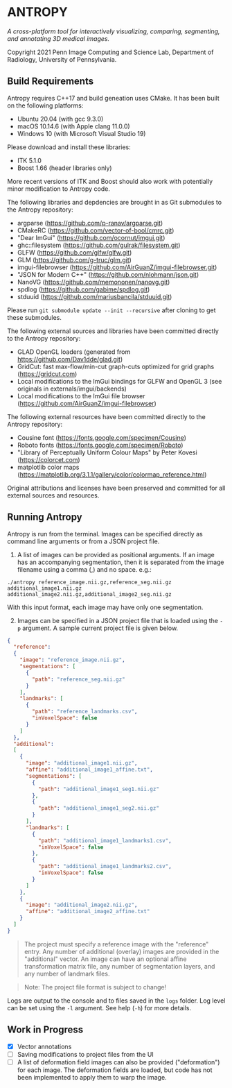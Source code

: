 # ANTROPY

*A cross-platform tool for interactively visualizing, comparing, segmenting, and annotating 3D medical images.*

Copyright 2021 Penn Image Computing and Science Lab, Department of Radiology, University of Pennsylvania.

## Build Requirements

Antropy requires C++17 and build geneation uses CMake. It has been built on the following platforms:

* Ubuntu 20.04 (with gcc 9.3.0)
* macOS 10.14.6 (with Apple clang 11.0.0)
* Windows 10 (with Microsoft Visual Studio 19)

Please download and install these libraries:

* ITK 5.1.0
* Boost 1.66 (header libraries only)

More recent versions of ITK and Boost should also work with potentially minor modification to Antropy code.

The following libraries and depdencies are brought in as Git submodules to the Antropy repository:

* argparse (https://github.com/p-ranav/argparse.git)
* CMakeRC (https://github.com/vector-of-bool/cmrc.git)
* "Dear ImGui" (https://github.com/ocornut/imgui.git)
* ghc::filesystem (https://github.com/gulrak/filesystem.git)
* GLFW (https://github.com/glfw/glfw.git)
* GLM (https://github.com/g-truc/glm.git)
* imgui-filebrowser (https://github.com/AirGuanZ/imgui-filebrowser.git)
* "JSON for Modern C++" (https://github.com/nlohmann/json.git)
* NanoVG (https://github.com/memononen/nanovg.git)
* spdlog (https://github.com/gabime/spdlog.git)
* stduuid (https://github.com/mariusbancila/stduuid.git)

Please run `git submodule update --init --recursive` after cloning to get these submodules.

The following external sources and libraries have been committed directly to the Antropy repository:

* GLAD OpenGL loaders (generated from https://github.com/Dav1dde/glad.git)
* GridCut: fast max-flow/min-cut graph-cuts optimized for grid graphs (https://gridcut.com)
* Local modifications to the ImGui bindings for GLFW and OpenGL 3 (see originals in externals/imgui/backends)
* Local modifications to the ImGui file browser (https://github.com/AirGuanZ/imgui-filebrowser)

The following external resources have been committed directly to the Antropy repository:

* Cousine font (https://fonts.google.com/specimen/Cousine)
* Roboto fonts (https://fonts.google.com/specimen/Roboto)
* "Library of Perceptually Uniform Colour Maps" by Peter Kovesi (https://colorcet.com)
* matplotlib color maps (https://matplotlib.org/3.1.1/gallery/color/colormap_reference.html)

Original attributions and licenses have been preserved and committed for all external sources and resources.


## Running Antropy

Antropy is run from the terminal. Images can be specified directly as command line arguments or from a JSON project file.

1. A list of images can be provided as positional arguments. If an image has an accompanying segmentation, then it is separated from the image filename using a comma (,) and no space. e.g.:

`./antropy reference_image.nii.gz,reference_seg.nii.gz additional_image1.nii.gz additional_image2.nii.gz,additional_image2_seg.nii.gz`

With this input format, each image may have only one segmentation.

2. Images can be specified in a JSON project file that is loaded using the `-p` argument. A sample current project file is given below.

```json
{
  "reference":
  {
    "image": "reference_image.nii.gz",
    "segmentations": [
      {
        "path": "reference_seg.nii.gz"
      }
    ],
    "landmarks": [
      {
        "path": "reference_landmarks.csv",
        "inVoxelSpace": false
      }
    ]
  },
  "additional":
  [
    {
      "image": "additional_image1.nii.gz",
      "affine": "additional_image1_affine.txt",
      "segmentations": [
        {
          "path": "additional_image1_seg1.nii.gz"
        },
        {
          "path": "additional_image1_seg2.nii.gz"
        }
      ],
      "landmarks": [
        {
          "path": "additional_image1_landmarks1.csv",
          "inVoxelSpace": false
        },
        {
          "path": "additional_image1_landmarks2.csv",
          "inVoxelSpace": false
        }
      ]
    },
    {
      "image": "additional_image2.nii.gz",
      "affine": "additional_image2_affine.txt"
    }
  ]
}
```

> The project must specify a reference image with the "reference" entry. Any number of additional (overlay) images are provided in the "additional" vector. An image can have an optional affine transformation matrix file, any number of segmentation layers, and any number of landmark files.

> Note: The project file format is subject to change!

Logs are output to the console and to files saved in the `logs` folder. Log level can be set using the `-l` argument. See help (`-h`) for more details.


## Work in Progress

- [x] Vector annotations
- [ ] Saving modifications to project files from the UI
- [ ] A list of deformation field images can also be provided ("deformation") for each image. The deformation fields are loaded, but code has not been implemented to apply them to warp the image.
